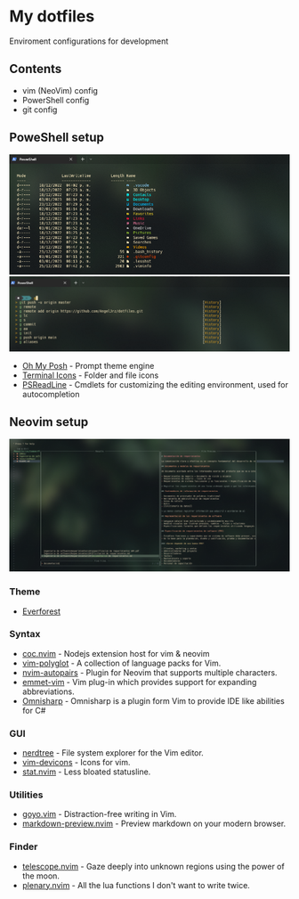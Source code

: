 # My  dotfiles
Enviroment configurations for development

## Contents
- vim (NeoVim) config
- PowerShell config
- git config

## PoweShell setup
![](images/powershell.png)
![](images/psreadline.png)
- [Oh My Posh](https://ohmyposh.dev/) - Prompt theme engine
- [Terminal Icons](https://github.com/devblackops/Terminal-Icons) - Folder and file icons
- [PSReadLine](https://docs.microsoft.com/en-us/powershell/module/psreadline/) - Cmdlets for customizing the editing environment, used for autocompletion

## Neovim setup
![](images/vim.png)
### Theme
- [Everforest](https://github.com/sainnhe/everforest)
### Syntax
- [coc.nvim](https://github.com/neoclide/coc.nvim) - Nodejs extension host for vim & neovim
- [vim-polyglot](https://github.com/sheerun/vim-polyglot) - A collection of language packs for Vim.
- [nvim-autopairs](https://github.com/windwp/nvim-autopairs) - Plugin for Neovim that supports multiple characters.
- [emmet-vim](https://github.com/mattn/emmet-vim) - Vim plug-in which provides support for expanding abbreviations.
- [Omnisharp](https://github.com/OmniSharp/omnisharp-vim) - Omnisharp is a plugin form Vim to provide IDE like abilities for C# 
### GUI
- [nerdtree](https://github.com/preservim/nerdtree) - File system explorer for the Vim editor.
- [vim-devicons](https://github.com/ryanoasis/vim-devicons) - Icons for vim.
- [stat.nvim](https://github.com/leath-dub/stat.nvim) - Less bloated statusline.
### Utilities
- [goyo.vim](https://github.com/junegunn/goyo.vim) - Distraction-free writing in Vim.
- [markdown-preview.nvim](https://github.com/iamcco/markdown-preview.nvim) - Preview markdown on your modern browser.
### Finder
- [telescope.nvim](https://github.com/nvim-telescope/telescope.nvim) - Gaze deeply into unknown regions using the power of the moon.
- [plenary.nvim](https://github.com/nvim-lua/plenary.nvim) - All the lua functions I don't want to write twice.
